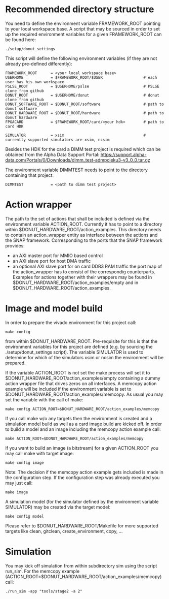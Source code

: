 # Recommended directory structure

You need to define the environment variable FRAMEWORK_ROOT pointing to your local workspace base.
A script that may be sourced in order to set up the required environment variables
for a given FRAMEWORK_ROOT can be found here:

    ./setup/donut_settings

This script will define the following environment variables (if they are not already pre-defined
differently):

    FRAMEWORK_ROOT      = <your local workspace base>
    USERHOME            = $FRAMEWORK_ROOT/$USER                  # each user has his own workspace
    PSLSE_ROOT          = $USERHOME/pslse                        # PSLSE clone from github
    DONUT_ROOT          = $USERHOME/donut                        # donut clone from github
    DONUT_SOFTWARE_ROOT = $DONUT_ROOT/software                   # path to donut software
    DONUT_HARDWARE_ROOT = $DONUT_ROOT/hardware                   # path to donut hardware
    FPGACARD            = $FRAMEWORK_ROOT/card/<your hdk>        # path to card HDK

    SIMULATOR           = xsim                                   # currently supported simulators are xsim, ncsim

Besides the HDK for the card a DIMM test project is required which can be obtained from
the Alpha Data Support Portal:
https://support.alpha-data.com/Portals/0/Downloads/dimm_test-admpcieku3-v3_0_0.tar.gz

The environment variable DIMMTEST needs to point to the directory containing that project:

    DIMMTEST            = <path to dimm test project>

# Action wrapper

The path to the set of actions that shall be included is defined via the environment variable ACTION_ROOT.
Currently it has to point to a directory within $DONUT_HARDWARE_ROOT/action_examples.
This directory needs to contain an action_wrapper entity as interface between the actions and the SNAP framework.
Corresponding to the ports that the SNAP framework provides:  
* an AXI master port for MMIO based control
* an AXI slave port for host DMA traffic
* an optional AXI slave port for on card DDR3 RAM traffic
the port map of the action_wrapper has to consist of the correspondig counterparts.  
Examples for actions together with their wrappers may be found in $DONUT_HARDWARE_ROOT/action_examples/empty and in $DONUT_HARDWARE_ROOT/action_examples.


# Image and model build

In order to prepare the vivado environment for this project call:

    make config

from within $DONUT_HARDWARE_ROOT. Pre-requisite for this is that the environment variables for this project
are defined (e.g. by sourcing the ./setup/donut_settings script).
The variable SIMULATOR is used to determine for which of the simulators xsim or ncsim
the environment will be prepared. 

If the variable ACTION_ROOT is not set the make process will set it to $DONUT_HARDWARE_ROOT/action_examples/empty
containing a dummy action wrapper file that drives zeros on all interfaces.
A memcopy action example will be included if the environment variable  is set to
$DONUT_HARDWARE_ROOT/action_examples/memcopy.
As usual you may set the variable with the call of make:

    make config ACTION_ROOT=$DONUT_HARDWARE_ROOT/action_examples/memcopy

If you call make w/o any targets then the environment is created and a simulation model build
as well as a card image build are kicked off.
In order to build a model and an image including the memcopy action example call:

    make ACTION_ROOT=$DONUT_HARDWARE_ROOT/action_examples/memcopy

If you want to build an image (a bitstream) for a given ACTION_ROOT you may call make with target image:

    make config image

Note: The decision if the memcopy action example gets included is made in the configuration step.
If the configuration step was already executed you may just call:

    make image

A simulation model (for the simulator defined by the environment variable SIMULATOR) may be created
via the target model:

    make config model

Please refer to $DONUT_HARDWARE_ROOT/Makefile for more supported targets like clean, gitclean, create_environment, copy, ...

# Simulation

You may kick off simulation from within subdirectory sim using the script run_sim.
For the memcopy example (ACTION_ROOT=$DONUT_HARDWARE_ROOT/action_examples/memcopy) call:

    ./run_sim -app "tools/stage2 -a 2"
